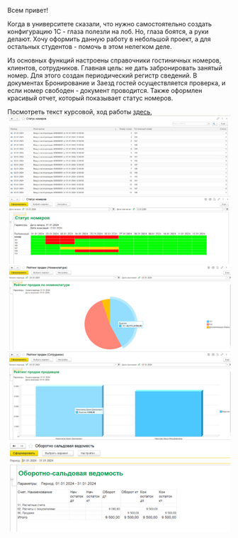 Всем привет! 

Когда в университете сказали, что нужно самостоятельно создать конфигурацию 1С - глаза полезли на лоб. Но, глаза боятся, а руки делают.
Хочу оформить данную работу в небольшой проект, а для остальных студентов - помочь в этом нелегком деле.

Из основных функций настроены справочники гостиничных номеров, клиентов, сотрудников. 
Главная цель: не дать забронировать занятый номер. Для этого создан периодический регистр сведений.
В документах Бронирование и Заезд гостей осуществляется проверка, и если номер свободен - документ проводится. 
Также оформлен красивый отчет, который показывает статус номеров.

Посмотреть текст курсовой, ход работы [здесь](https://github.com/dariapir/projects/blob/main/firstcoursesql/Join),
![Alt text](pictures/РегистрСведений.png?raw=true "Title")
![Alt text](pictures/ОтчетСтатусНомеров.png?raw=true "Title")
![Alt text](pictures/РейтингПродажНоменклатура.png?raw=true "Title")
![Alt text](pictures/РейтингПродажСотрудники.png?raw=true "Title")
![Alt text](pictures/ОборотноСальдоваяВедомость.png?raw=true "Title")

